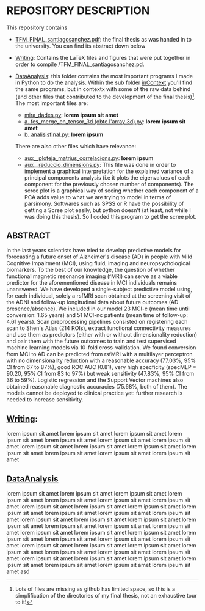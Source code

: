 # REPOSITORY DESCRIPTION

This repository contains 
- [TFM_FINAL_santiagosanchez.pdf](https://github.com/blackcub3s/MSc-FinalThesis/blob/main/TFM_FINAL_santiagosanchez.pdf): the final thesis as was handed in to the university. You can find its abstract down below
- [Writing](https://github.com/blackcub3s/MSc-FinalThesis/tree/main/Writing): Contains the LaTeX files and figures that were put together in order to compile /TFM_FINAL_santiagosanchez.pd.
- [DataAnalysis](https://github.com/blackcub3s/FIB-PRO1/tree/main/DataAnalysis): this folder contains the most important programs I made in Python to do the analysis. Within the sub folder [inContext](https://github.com/blackcub3s/FIB-PRO1/tree/main/DataAnalysis/inContext) you'll find the same programs, but in contextx with some of the raw data behind (and other files that contributed to the development of the final thesis)[^1]. The most important files are:


    * [mira_dades.py](https://github.com/blackcub3s/FIB-PRO1/tree/main/DataAnalysis/inContext/mira_dades.py): **lorem ipsum sit amet**
    * [a. fes_merge_en_tensor_3d (obte l'array 3d).py](https://github.com/blackcub3s/MSc-FinalThesis/blob/main/DataAnalysis/inContext/DADES_PREPROCESSADES_FINALS/a.%20fes_merge_en_tensor_3d%20(obte%20l'array%203d).py): **lorem ipsum sit amet**
    * [b. analisisfinal.py](https://github.com/blackcub3s/MSc-FinalThesis/blob/main/DataAnalysis/inContext/DADES_PREPROCESSADES_FINALS/b.%20analisisfinal.py): **lorem ipsum**

    There are also other files which have relevance:

    * [aux__ploteja_matrius_correlacions.py](https://github.com/blackcub3s/MSc-FinalThesis/blob/main/DataAnalysis/inContext/DADES_PREPROCESSADES_FINALS/aux__ploteja_matrius_correlacions.py): **lorem ipsum**
    * [aux__reduccio_dimensions.py](https://github.com/blackcub3s/MSc-FinalThesis/blob/main/DataAnalysis/inContext/DADES_PREPROCESSADES_FINALS/aux__reduccio_dimensions.py): This file was done in order to implement a graphical interpretation for the explained variance of a principal components analysis (i.e it plots the eigenvalues of each component for the previously chosen number of components). The scree plot is a graphical way of seeing whether each component of a PCA adds value to what we are trying to model in terms of parsimony. Softwares such as SPSS or R have the possibility of getting a Scree plot easily, but python doesn't (at least, not while I was doing this thesis). So I coded this program to get the scree plot.
    
[^1]: Lots of files are missing as github has limited space, so this is a simplification of the directories of my final thesis, not an exhaustive tour to it!

## ABSTRACT

In the last years scientists have tried to develop predictive models for
forecasting a future onset of Alzheimer's disease (AD) in people with Mild
Cognitive Impairment (MCI), using fluid, imaging and neuropsychological
biomarkers. To the best of our knowledge, the question of whether functional
magnetic resonance imaging (fMRI) can serve as a viable predictor for
the aforementioned disease in MCI individuals remains unanswered. We have
developed a single-subject predictive model using, for each individual, solely
a rsfMRI scan obtained at the screening visit of the ADNI and follow-up
longitudinal data about future outcomes (AD presence/absence). We included
in our model 23 MCI-c (mean time until conversion: 1.65 years) and
51 MCI-nc patients (mean time of follow-up: 4.61 years). Scan preprocessing
pipelines consisted on registering each scan to Shen's Atlas (214 ROIs),
extract functional connectivity measures and use them as predictors (either
with or without dimensionality reduction) and pair them with the future
outcomes to train and test supervised machine learning models via 10-fold
cross-validation. We found conversion from MCI to AD can be predicted
from rsfMRI with a multilayer perceptron with no dimensionality reduction
with a reasonable accuracy (77.03%, 95% CI from 67 to 87%), good ROC
AUC (0.81), very high specficity (specMLP = 90.20, 95% CI from 83 to 97%)
but weak sensitivity (47.83%, 95% CI from 36 to 59%). Logistic regression
and the Support Vector machines also obtained reasonable diagnostic accuracies
(75.68%, both of them). The models cannot be deployed to clinical
practice yet: further research is needed to increase sensitivity.

## [Writing](https://github.com/blackcub3s/MSc-FinalThesis/tree/main/Writing):

lorem ipsum sit amet lorem ipsum sit amet lorem ipsum sit amet lorem ipsum sit amet lorem ipsum sit amet lorem ipsum sit amet lorem ipsum sit amet lorem ipsum sit amet lorem ipsum sit amet lorem ipsum sit amet lorem ipsum sit amet lorem ipsum sit amet lorem ipsum sit amet lorem ipsum sit amet 

## [DataAnalysis](https://github.com/blackcub3s/FIB-PRO1/tree/main/DataAnalysis)

lorem ipsum sit amet lorem ipsum sit amet lorem ipsum sit amet lorem ipsum sit amet lorem ipsum sit amet lorem ipsum sit amet lorem ipsum sit amet lorem ipsum sit amet lorem ipsum sit amet lorem ipsum sit amet lorem ipsum sit amet lorem ipsum sit amet lorem ipsum sit amet lorem ipsum sit amet lorem ipsum sit amet lorem ipsum sit amet lorem ipsum sit amet lorem ipsum sit amet lorem ipsum sit amet lorem ipsum sit amet lorem ipsum sit amet lorem ipsum sit amet lorem ipsum sit amet lorem ipsum sit amet lorem ipsum sit amet lorem ipsum sit amet lorem ipsum sit amet lorem ipsum sit amet lorem ipsum sit amet lorem ipsum sit amet lorem ipsum sit amet lorem ipsum sit amet lorem ipsum sit amet lorem ipsum sit amet lorem ipsum sit amet lorem ipsum sit amet lorem ipsum sit amet lorem ipsum sit amet lorem ipsum sit amet lorem ipsum sit amet lorem ipsum sit amet lorem ipsum sit amet  asd
